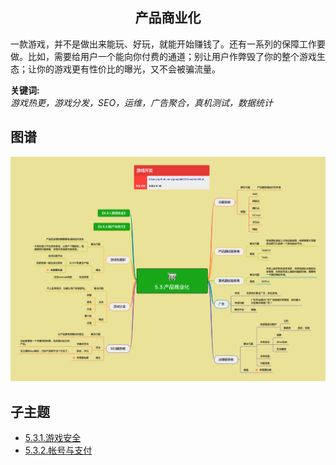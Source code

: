 <h2 align="center">产品商业化</h2>
<p>
一款游戏，并不是做出来能玩、好玩，就能开始赚钱了。还有一系列的保障工作要做。比如，需要给用户一个能向你付费的通道；别让用户作弊毁了你的整个游戏生态；让你的游戏更有性价比的曝光，又不会被骗流量。
</p>

**关键词:**<br/> 
*游戏热更，游戏分发，SEO，运维，广告聚合，真机测试，数据统计*

## 图谱
![图片加载中...](../exports/5.3.产品商业化.png?raw=true)

## 子主题
* [5.3.1.游戏安全](mds/5.3.1.游戏安全.md)
* [5.3.2.帐号与支付](mds/5.3.2.帐号与支付.md)
